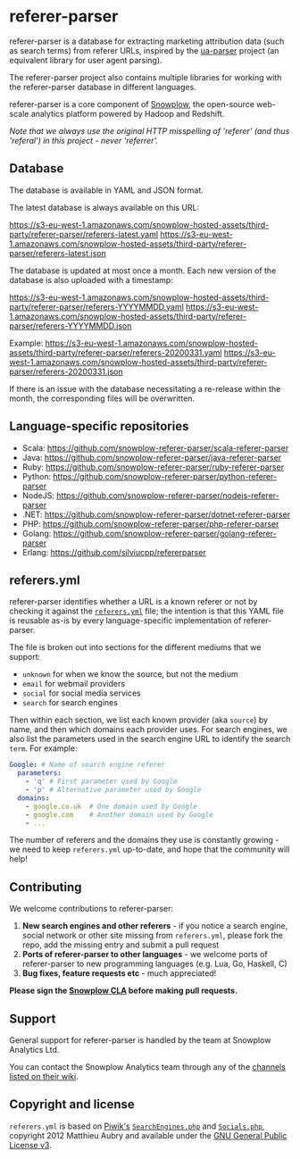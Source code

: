 # referer-parser

referer-parser is a database for extracting marketing attribution data (such as search terms) from referer URLs, inspired by the [ua-parser][ua-parser] project (an equivalent library for user agent parsing).

The referer-parser project also contains multiple libraries for working with the referer-parser database in different languages.

referer-parser is a core component of [Snowplow][snowplow], the open-source web-scale analytics platform powered by Hadoop and Redshift.

_Note that we always use the original HTTP misspelling of 'referer' (and thus 'referal') in this project - never 'referrer'._

## Database

The database is available in YAML and JSON format.

The latest database is always available on this URL:

https://s3-eu-west-1.amazonaws.com/snowplow-hosted-assets/third-party/referer-parser/referers-latest.yaml
https://s3-eu-west-1.amazonaws.com/snowplow-hosted-assets/third-party/referer-parser/referers-latest.json

The database is updated at most once a month. Each new version of the database is also uploaded with a timestamp:

https://s3-eu-west-1.amazonaws.com/snowplow-hosted-assets/third-party/referer-parser/referers-YYYYMMDD.yaml
https://s3-eu-west-1.amazonaws.com/snowplow-hosted-assets/third-party/referer-parser/referers-YYYYMMDD.json

Example:
https://s3-eu-west-1.amazonaws.com/snowplow-hosted-assets/third-party/referer-parser/referers-20200331.yaml
https://s3-eu-west-1.amazonaws.com/snowplow-hosted-assets/third-party/referer-parser/referers-20200331.json

If there is an issue with the database necessitating a re-release within the month, the corresponding files will be overwritten.

## Language-specific repositories

- Scala: https://github.com/snowplow-referer-parser/scala-referer-parser
- Java: https://github.com/snowplow-referer-parser/java-referer-parser
- Ruby: https://github.com/snowplow-referer-parser/ruby-referer-parser
- Python: https://github.com/snowplow-referer-parser/python-referer-parser
- NodeJS: https://github.com/snowplow-referer-parser/nodejs-referer-parser
- .NET: https://github.com/snowplow-referer-parser/dotnet-referer-parser
- PHP: https://github.com/snowplow-referer-parser/php-referer-parser
- Golang: https://github.com/snowplow-referer-parser/golang-referer-parser
- Erlang: https://github.com/silviucpp/refererparser

## referers.yml

referer-parser identifies whether a URL is a known referer or not by checking it against the [`referers.yml`][referers-yml] file; the intention is that this YAML file is reusable as-is by every language-specific implementation of referer-parser.

The file is broken out into sections for the different mediums that we support:

* `unknown` for when we know the source, but not the medium
* `email` for webmail providers
* `social` for social media services
* `search` for search engines

Then within each section, we list each known provider (aka `source`) by name, and then which domains each provider uses. For search engines, we also list the parameters used in the search engine URL to identify the search `term`. For example:

```yaml
Google: # Name of search engine referer
  parameters:
    - 'q' # First parameter used by Google
    - 'p' # Alternative parameter used by Google
  domains:
    - google.co.uk  # One domain used by Google
    - google.com    # Another domain used by Google
    - ...
```

The number of referers and the domains they use is constantly growing - we need to keep `referers.yml` up-to-date, and hope that the community will help!

## Contributing

We welcome contributions to referer-parser:

1. **New search engines and other referers** - if you notice a search engine, social network or other site missing from `referers.yml`, please fork the repo, add the missing entry and submit a pull request
2. **Ports of referer-parser to other languages** - we welcome ports of referer-parser to new programming languages (e.g. Lua, Go, Haskell, C)
3. **Bug fixes, feature requests etc** - much appreciated!

**Please sign the [Snowplow CLA][cla] before making pull requests.**

## Support

General support for referer-parser is handled by the team at Snowplow Analytics Ltd.

You can contact the Snowplow Analytics team through any of the [channels listed on their wiki][talk-to-us].

## Copyright and license

`referers.yml` is based on [Piwik's][piwik] [`SearchEngines.php`][piwik-search-engines] and [`Socials.php`][piwik-socials], copyright 2012 Matthieu Aubry and available under the [GNU General Public License v3][gpl-license].

[ua-parser]: https://github.com/tobie/ua-parser

[snowplow]: https://github.com/snowplow/snowplow

[piwik]: http://piwik.org
[piwik-search-engines]: https://github.com/piwik/piwik/blob/master/core/DataFiles/SearchEngines.php
[piwik-socials]: https://github.com/piwik/piwik/blob/master/core/DataFiles/Socials.php

[referers-yml]: https://github.com/snowplow/referer-parser/blob/master/resources/referers.yml

[talk-to-us]: https://github.com/snowplow/snowplow/wiki/Talk-to-us

[gpl-license]: http://www.gnu.org/licenses/gpl-3.0.html
[cla]: https://github.com/snowplow/snowplow/wiki/CLA
